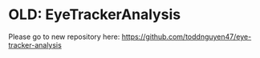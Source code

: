 # OLD: EyeTrackerAnalysis
Please go to new repository here: https://github.com/toddnguyen47/eye-tracker-analysis
